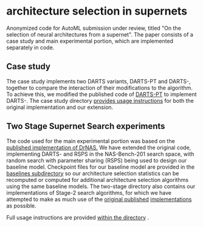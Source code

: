 # architecture selection in supernets
Anonymized code for AutoML submission under review, titled "On the selection of neural architectures from a supernet".
The paper consists of a case study and main experimental portion, which are implemented separately in code.

## Case study
The case study implements two DARTS variants, DARTS-PT and DARTS-, together to compare the interaction of their modifications to the algorithm.
To achieve this, we modified the published code of [DARTS-PT](https://github.com/ruocwang/darts-pt) to implement DARTS-.
The case study directory [provides usage instructions](https://github.com/anon-submit-ml/arch_selection/tree/main/case_study) for both the original implementation and our extension.

## Two Stage Supernet Search experiments

The code used for the main experimental portion was based on the [published implementation of DrNAS.](https://github.com/xiangning-chen/DrNAS)
We have extended the original code, implementing DARTS- and RSPS in the NAS-Bench-201 search space, with random search with parameter sharing (RSPS) being used to design our baseline model.
Checkpoint files for our baseline model are provided in the [baselines subdirectory](https://github.com/anon-submit-ml/arch_selection/tree/main/two_stage/baselines/nasbench201) so our architecture selection statistics can be recomputed or computed for additional architecture selection algorithms using the same baseline models.
The two-stage directory also contains our implementations of Stage-2 search algorithms, for which we have attempted to make as much use of the [original published](https://github.com/SamsungLabs/zero-cost-nas) [implementations](https://github.com/ruocwang/darts-pt) as possible.

Full usage instructions are provided [within the directory](https://github.com/anon-submit-ml/arch_selection/blob/main/arch_select/README.MD) .
